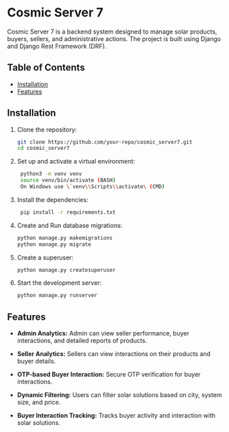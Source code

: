 # Cosmic Server 7  

Cosmic Server 7 is a backend system designed to manage solar products, buyers, sellers, and administrative actions. The project is built using Django and Django Rest Framework (DRF).  

## Table of Contents  
- [Installation](#installation)  
- [Features](#features)

## Installation  

1. Clone the repository:  

   ```bash  
   git clone https://github.com/your-repo/cosmic_server7.git  
   cd cosmic_server7

2. Set up and activate a virtual environment:
   ```bash
    python3 -m venv venv 
    source venv/bin/activate (BASH)
    On Windows use \`venv\\Scripts\\activate\ (CMD)
   
3. Install the dependencies:
   ```bash
    pip install -r requirements.txt

3. Create and Run database migrations:
    ```bash
   python manage.py makemigrations 
   python manage.py migrate

4.  Create a superuser:
    ```bash
    python manage.py createsuperuser
    
6.  Start the development server:
    ```bash
    python manage.py runserver

Features
--------

*   **Admin Analytics:** Admin can view seller performance, buyer interactions, and detailed reports of products.
    
*   **Seller Analytics:** Sellers can view interactions on their products and buyer details.
    
*   **OTP-based Buyer Interaction:** Secure OTP verification for buyer interactions.
    
*   **Dynamic Filtering:** Users can filter solar solutions based on city, system size, and price.
    
*   **Buyer Interaction Tracking:** Tracks buyer activity and interaction with solar solutions.
